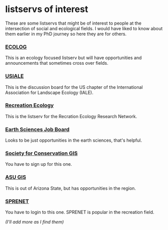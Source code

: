 # listservs of interest

These are some listservs that might be of interest to people at the intersection of social and ecological fields. I would have liked to know about them earlier in my PhD journey so here they are for others.

### [ECOLOG](https://listserv.umd.edu/archives/ecolog-l.html)

This is an ecology focused listserv but will have opportunities and announcements that sometimes cross over fields.

### [USIALE](http://listserv.uri.edu/cgi-bin/wa?A0=USIALE-L)

This is the discussion board for the US chapter of the International Association for Landscape Ecology (IALE).

### [Recreation Ecology](http://lists.ncsu.edu/cgi-bin/digest?list=rececol)

This is the listserv for the Recration Ecology Research Network.

### [Earth Sciences Job Board](http://mailman.ucar.edu/pipermail/es_jobs_net/)

Looks to be just opportunities in the earth sciences, that's helpful.

### [Society for Conservation GIS](https://www.scgis.org/content/discussions/listserv-faq)

You have to sign up for this one.

### [ASU GIS](https://lists.asu.edu/cgi-bin/wa?A0=ASUGIS-L)

This is out of Arizona State, but has opportunities in the region.

### [SPRENET](https://listserv.uga.edu/cgi-bin/wa?A0=sprenet)

You have to login to this one. SPRENET is popular in the recreation field.

*(I'll add more as I find them)*  


